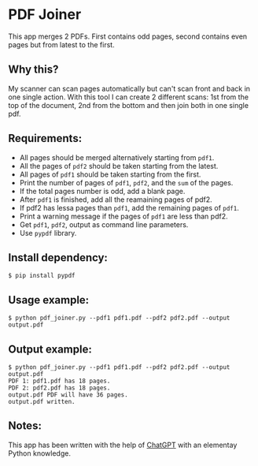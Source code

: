 # PDF Joiner

This app merges 2 PDFs. First contains odd pages, second contains even pages but from latest to the first.

## Why this?
My scanner can scan pages automatically but can't scan front and back in one single action. 
With this tool I can create 2 different scans: 1st from the top of the document, 2nd from the bottom and then join both in one single pdf.

## Requirements:
- All pages should be merged alternatively starting from `pdf1`.
- All the pages of `pdf2` should be taken starting from the latest.
- All pages of `pdf1` should be taken starting from the first.
- Print the number of pages of `pdf1`, `pdf2`, and the `sum` of the pages.
- If the total pages number is odd, add a blank page.
- After `pdf1` is finished, add all the reamaining pages of pdf2.
- If pdf2 has lessa pages than `pdf1`, add the remaining pages of `pdf1`.
- Print a warning message if the pages of `pdf1` are less than pdf2.
- Get `pdf1`, `pdf2`, output as command line parameters.
- Use `pypdf` library.

## Install dependency:
```
$ pip install pypdf
```

## Usage example:
```Usage example:
$ python pdf_joiner.py --pdf1 pdf1.pdf --pdf2 pdf2.pdf --output output.pdf
```

## Output example:
```
$ python pdf_joiner.py --pdf1 pdf1.pdf --pdf2 pdf2.pdf --output output.pdf
PDF 1: pdf1.pdf has 18 pages.
PDF 2: pdf2.pdf has 18 pages.
output.pdf PDF will have 36 pages.
output.pdf written.
```

## Notes:
This app has been written with the help of [ChatGPT](https://openai.com/blog/chatgpt/) with an elementay Python knowledge.
